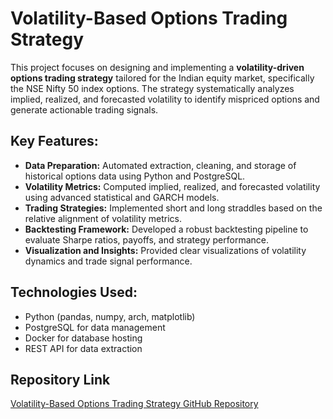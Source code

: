 # Volatility-Based Options Trading Strategy

This project focuses on designing and implementing a **volatility-driven options trading strategy** tailored for the Indian equity market, specifically the NSE Nifty 50 index options. The strategy systematically analyzes implied, realized, and forecasted volatility to identify mispriced options and generate actionable trading signals.

## Key Features:
- **Data Preparation:** Automated extraction, cleaning, and storage of historical options data using Python and PostgreSQL.
- **Volatility Metrics:** Computed implied, realized, and forecasted volatility using advanced statistical and GARCH models.
- **Trading Strategies:** Implemented short and long straddles based on the relative alignment of volatility metrics.
- **Backtesting Framework:** Developed a robust backtesting pipeline to evaluate Sharpe ratios, payoffs, and strategy performance.
- **Visualization and Insights:** Provided clear visualizations of volatility dynamics and trade signal performance.

## Technologies Used:
- Python (pandas, numpy, arch, matplotlib)
- PostgreSQL for data management
- Docker for database hosting
- REST API for data extraction

## Repository Link
[Volatility-Based Options Trading Strategy GitHub Repository](https://github.com/BITS08SATHYA/VolatilityTrading.git)
